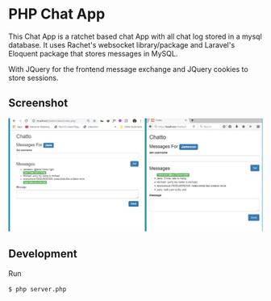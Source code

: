 # PHP Chat App 

This Chat App is a ratchet based chat App with all chat log stored in a mysql database.
It uses Rachet's websocket library/package and Laravel's Eloquent package that stores messages in MySQL.

With JQuery for the frontend message exchange and JQuery cookies to store sessions.

<h2 id="screenshots">Screenshot</h2>

![](assets/1.JPG)


<h2 id="development">Development</h2>


Run
```
$ php server.php
```
